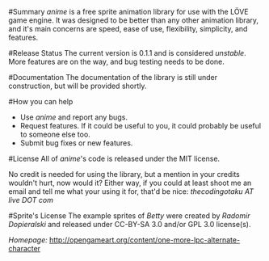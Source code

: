 #Summary
_anime_ is a free sprite animation library for use with the LÖVE game engine. It
was designed to be better than any other animation library, and it's main 
concerns are speed, ease of use, flexibility, simplicity, and features.

#Release Status
The current version is 0.1.1 and is considered *unstable*. More features are on 
the way, and bug testing needs to be done.

#Documentation
The documentation of the library is still under construction, but will be 
provided shortly.

#How you can help
- Use _anime_ and report any bugs.
- Request features. If it could be useful to you, it could probably be useful to 
someone else too.
- Submit bug fixes or new features.

#License
All of _anime_'s code is released under the MIT license. 

No credit is needed for using the library, but a mention in your credits 
wouldn't hurt, now would it? Either way, if you could at least shoot me an email 
and tell me what your using it for, that'd be nice: *thecodingotaku AT live DOT 
com* 

#Sprite's License
The example sprites of _Betty_ were created by _Radomir Dopieralski_ and 
released under CC-BY-SA 3.0 and/or GPL 3.0 license(s). 

*Homepage:*
http://opengameart.org/content/one-more-lpc-alternate-character
